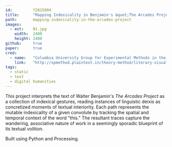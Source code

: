 ```yaml
---
id:         Y2015004
title:      "Mapping Indexicality in Benjamin's &quot;The Arcades Project&quot;"
path:       mapping-indexicality-in-the-arcades-project
images:     
  - ext:    01.jpg
    width:  2400
    height: 2400
github:     true
paper:      true
cred:
  - name:   "Columbia University Group for Experimental Methods in the Humanities"
    link:   "http://xpmethod.plaintext.in/theory-method/literary-visualization-lab.html"
tags:
  - static
  - text
  - digital humanities
---
```

This project interprets the text of Walter Benjamin's _The Arcades Project_ as a collection of indexical gestures, reading instances of linguistic deixis as concretized moments of textual interiority. Each path represents the mutable indexicality of a given convolute by tracking the spatial and temporal context of the word "this." The resultant traces capture the wandering, associative nature of work in a seemingly sporadic blueprint of its textual volition. 

Built using Python and Processing. 

